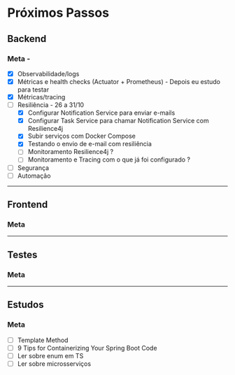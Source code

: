 # Próximos Passos

## Backend
### Meta - 
- [x] Observabilidade/logs
- [x] Métricas e health checks (Actuator + Prometheus) - Depois eu estudo para testar
- [x] Métricas/tracing
- [ ] Resiliência - 26 a 31/10
    - [x] Configurar Notification Service para enviar e-mails
    - [x] Configurar Task Service para chamar Notification Service com Resilience4j
    - [x] Subir serviços com Docker Compose
    - [x] Testando o envio de e-mail com resiliência
    - [ ] Monitoramento Resilience4j ?
    - [ ] Monitoramento e Tracing com o que já foi configurado ?
- [ ] Segurança
- [ ] Automação

---

## Frontend
### Meta

---

## Testes
### Meta


---

## Estudos
### Meta
- [ ] Template Method
- [ ] 9 Tips for Containerizing Your Spring Boot Code
- [ ] Ler sobre enum em TS
- [ ] Ler sobre microsserviços